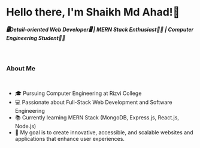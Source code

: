 <h1>Hello there, I'm Shaikh Md Ahad!👋</h1> 
<h5>🖥Detail-oriented Web Developer🖥 | MERN Stack Enthusiast👨‍💻 | Computer Engineering Student👨‍🎓</h5>
<br>
<h3>About Me</h3>
</br>
<ul>
  <li>🎓 Pursuing Computer Engineering at Rizvi College</li>
  <li>💻 Passionate about Full-Stack Web Development and Software Engineering</li>
  <li>📚 Currently learning MERN Stack (MongoDB, Express.js, React.js, Node.js)</li>
  <li>🎯 My goal is to create innovative, accessible, and scalable websites and applications that enhance user experiences.</li>
</ul>

